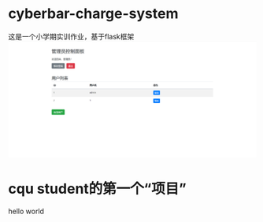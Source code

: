 # cyberbar-charge-system
这是一个小学期实训作业，基于flask框架
![管理员控制面板](images/admin_dashboard.png)
# cqu student的第一个“项目”
hello world
